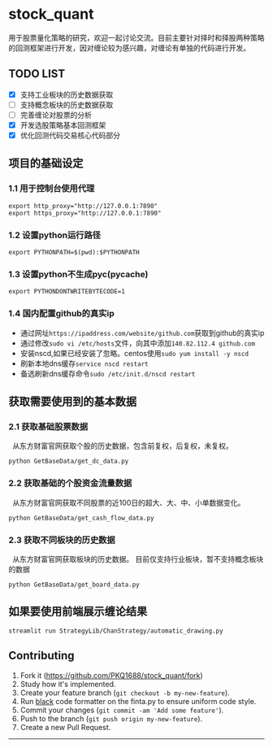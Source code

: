 <!--
 * @Description: 
 * @Author: adolf
 * @Date: 2022-01-04 20:52:13
 * @LastEditTime: 2022-08-22 22:46:03
 * @LastEditors: adolf
-->
# stock_quant
用于股票量化策略的研究，欢迎一起讨论交流。目前主要针对择时和择股两种策略的回测框架进行开发，因对缠论较为感兴趣，对缠论有单独的代码进行开发。

## TODO LIST
- [x] 支持工业板块的历史数据获取 
- [ ] 支持概念板块的历史数据获取
- [ ] 完善缠论对股票的分析
- [x] 开发选股策略基本回测框架
- [x] 优化回测代码交易核心代码部分

## 项目的基础设定
### 1.1 用于控制台使用代理
```
export http_proxy="http://127.0.0.1:7890"
export https_proxy="http://127.0.0.1:7890"
```

### 1.2 设置python运行路径
```
export PYTHONPATH=$(pwd):$PYTHONPATH
```

### 1.3 设置python不生成pyc(__pycache__)
```
export PYTHONDONTWRITEBYTECODE=1
```

### 1.4 国内配置github的真实ip
- 通过网址```https://ipaddress.com/website/github.com```获取到github的真实ip
- 通过修改```sudo vi /etc/hosts```文件，向其中添加```140.82.112.4 github.com```
- 安装nscd,如果已经安装了忽略。centos使用```sudo yum install -y nscd```
- 刷新本地dns缓存```service nscd restart```
- 备选刷新dns缓存命令```sudo /etc/init.d/nscd restart```


## 获取需要使用到的基本数据
### 2.1 获取基础股票数据
&nbsp; 从东方财富官网获取个股的历史数据，包含前复权，后复权，未复权。
```
python GetBaseData/get_dc_data.py
```
### 2.2 获取基础的个股资金流量数据
&nbsp; 从东方财富官网获取不同股票的近100日的超大、大、中、小单数据变化。
```
python GetBaseData/get_cash_flow_data.py
```
### 2.3 获取不同板块的历史数据
&nbsp; 从东方财富官网获取板块的历史数据。
目前仅支持行业板块，暂不支持概念板块的数据
```
python GetBaseData/get_board_data.py
```

## 如果要使用前端展示缠论结果
```
streamlit run StrategyLib/ChanStrategy/automatic_drawing.py
```

## Contributing

1. Fork it (https://github.com/PKQ1688/stock_quant/fork)
2. Study how it's implemented.
3. Create your feature branch (`git checkout -b my-new-feature`).
4. Run [black](https://github.com/ambv/black) code formatter on the finta.py to ensure uniform code style.
5. Commit your changes (`git commit -am 'Add some feature'`).
6. Push to the branch (`git push origin my-new-feature`).
7. Create a new Pull Request.

------------------------------------------------------------------------

